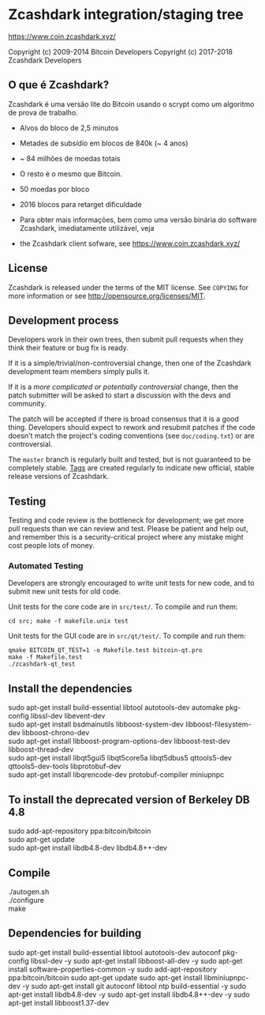Zcashdark integration/staging tree
================================

https://www.coin.zcashdark.xyz/

Copyright (c) 2009-2014 Bitcoin Developers
Copyright (c) 2017-2018 Zcashdark Developers

O que é Zcashdark?
------------------
Zcashdark é uma versão lite do Bitcoin usando o scrypt como um algoritmo de prova de trabalho.

- Alvos do bloco de 2,5 minutos
- Metades de subsídio em blocos de 840k (~ 4 anos)
- ~ 84 milhões de moedas totais
- O resto é o mesmo que Bitcoin.

- 50 moedas por bloco
- 2016 blocos para retarget dificuldade
- Para obter mais informações, bem como uma versão binária do software Zcashdark, imediatamente utilizável, veja 
- the Zcashdark client sofware, see https://www.coin.zcashdark.xyz/

License
-------

Zcashdark is released under the terms of the MIT license. See `COPYING` for more
information or see http://opensource.org/licenses/MIT.

Development process
-------------------

Developers work in their own trees, then submit pull requests when they think
their feature or bug fix is ready.

If it is a simple/trivial/non-controversial change, then one of the Zcashdark
development team members simply pulls it.

If it is a *more complicated or potentially controversial* change, then the patch
submitter will be asked to start a discussion with the devs and community.

The patch will be accepted if there is broad consensus that it is a good thing.
Developers should expect to rework and resubmit patches if the code doesn't
match the project's coding conventions (see `doc/coding.txt`) or are
controversial.

The `master` branch is regularly built and tested, but is not guaranteed to be
completely stable. [Tags](https://github.com/loucaso/zcashdark/tags) are created
regularly to indicate new official, stable release versions of Zcashdark.

Testing
-------

Testing and code review is the bottleneck for development; we get more pull
requests than we can review and test. Please be patient and help out, and
remember this is a security-critical project where any mistake might cost people
lots of money.

### Automated Testing

Developers are strongly encouraged to write unit tests for new code, and to
submit new unit tests for old code.

Unit tests for the core code are in `src/test/`. To compile and run them:

    cd src; make -f makefile.unix test

Unit tests for the GUI code are in `src/qt/test/`. To compile and run them:

    qmake BITCOIN_QT_TEST=1 -o Makefile.test bitcoin-qt.pro
    make -f Makefile.test
    ./zcashdark-qt_test



Install the dependencies
------
sudo apt-get install build-essential libtool autotools-dev automake pkg-config libssl-dev libevent-dev <br>
sudo apt-get install bsdmainutils libboost-system-dev libboost-filesystem-dev libboost-chrono-dev<br>
sudo apt-get install libboost-program-options-dev libboost-test-dev libboost-thread-dev<br>
sudo apt-get install libqt5gui5 libqt5core5a libqt5dbus5 qttools5-dev qttools5-dev-tools libprotobuf-dev <br>
sudo apt-get install libqrencode-dev protobuf-compiler miniupnpc<br>

To install the deprecated version of Berkeley DB 4.8 
------
sudo add-apt-repository ppa:bitcoin/bitcoin<br>
sudo apt-get update<br>
sudo apt-get install libdb4.8-dev libdb4.8++-dev<br>

 Compile
 ------
./autogen.sh<br>
./configure<br>
make<br>


Dependencies for building
--------
sudo apt-get install build-essential libtool autotools-dev autoconf pkg-config libssl-dev -y
sudo apt-get install libboost-all-dev -y
sudo apt-get install software-properties-common -y
sudo add-apt-repository ppa:bitcoin/bitcoin
sudo apt-get update
sudo apt-get install libminiupnpc-dev -y
sudo apt-get install git autoconf libtool ntp build-essential -y
sudo apt-get install libdb4.8-dev -y
 sudo apt-get install libdb4.8++-dev -y
 sudo apt-get install libboost1.37-dev
